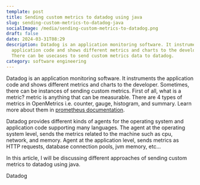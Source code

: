 ```yaml
---
template: post
title: Sending custom metrics to datadog using java
slug: sending-custom-metrics-to-datadog-java
socialImage: /media/sending-custom-metrics-to-datadog.png
draft: false
date: 2024-03-31T08:29
description: Datadog is an application monitoring software. It instruments the
  application code and shows different metrics and charts to the developer.
  There can be usecases to send custom metrics data to datadog.
category: software engineering
---
```

Datadog is an application monitoring software. It instruments the application code and shows different metrics and charts to the developer. Sometimes, there can be instances of sending custom metrics. First of all, what is a metric? metric is anything that can be measurable. There are 4 types of metrics in OpenMetrics i.e. counter, gauge, histogram, and summary. Learn more about them in [prometheus documentation](https://prometheus.io/docs/tutorials/understanding_metric_types/).

Datadog provides different kinds of agents for the operating system and application code supporting many languages. The agent at the operating system level, sends the metrics related to the machine such as cpu, network, and memory. Agent at the application level, sends metrics as HTTP requests, database connection pools, jvm memory, etc...

In this article, I will be discussing different approaches of sending custom metrics to datadog using java.

Datadog
